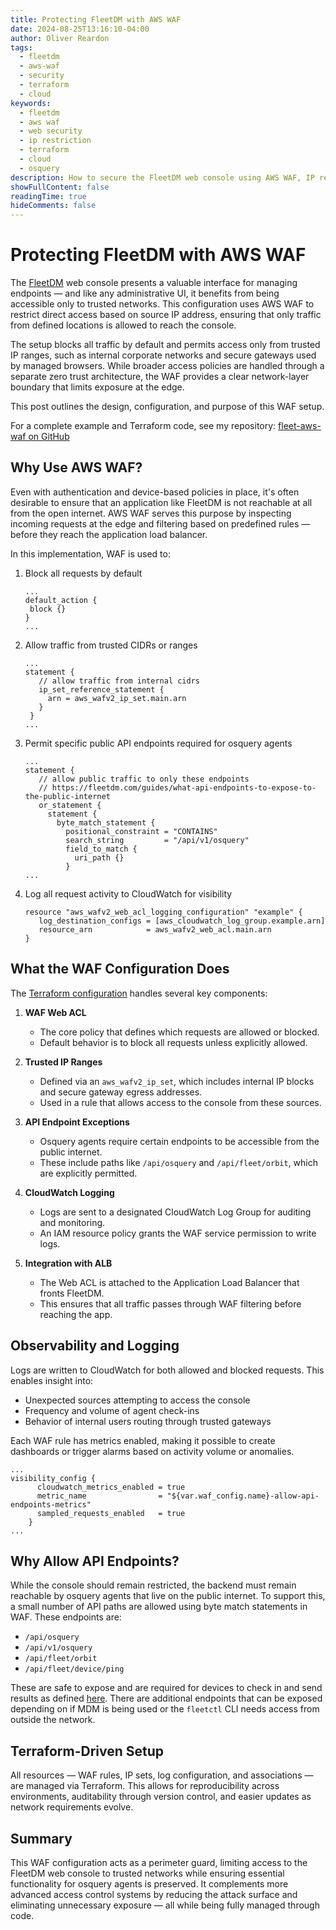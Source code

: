 ```yaml
---
title: Protecting FleetDM with AWS WAF
date: 2024-08-25T13:16:10-04:00
author: Oliver Reardon
tags: 
  - fleetdm
  - aws-waf
  - security
  - terraform
  - cloud
keywords: 
  - fleetdm
  - aws waf
  - web security
  - ip restriction
  - terraform
  - cloud
  - osquery
description: How to secure the FleetDM web console using AWS WAF, IP restrictions, and Terraform automation.
showFullContent: false
readingTime: true
hideComments: false
---
```


# Protecting FleetDM with AWS WAF

The [FleetDM](https://fleetdm.com/docs/get-started/why-fleet?gad_source=1) web console presents a valuable interface for managing endpoints — and like any administrative UI, it benefits from being accessible only to trusted networks. This configuration uses AWS WAF to restrict direct access based on source IP address, ensuring that only traffic from defined locations is allowed to reach the console.

The setup blocks all traffic by default and permits access only from trusted IP ranges, such as internal corporate networks and secure gateways used by managed browsers. While broader access policies are handled through a separate zero trust architecture, the WAF provides a clear network-layer boundary that limits exposure at the edge.

This post outlines the design, configuration, and purpose of this WAF setup.

For a complete example and Terraform code, see my repository: [fleet-aws-waf on GitHub](https://github.com/oliver-reardon/fleet-aws-waf)

## Why Use AWS WAF?

Even with authentication and device-based policies in place, it's often desirable to ensure that an application like FleetDM is not reachable at all from the open internet. AWS WAF serves this purpose by inspecting incoming requests at the edge and filtering based on predefined rules — before they reach the application load balancer.

In this implementation, WAF is used to:

1. Block all requests by default
   ```hcl
   ...
   default_action {
    block {}
   }
   ...
   ```
2. Allow traffic from trusted CIDRs or ranges
   ```hcl
   ...
   statement {
      // allow traffic from internal cidrs
      ip_set_reference_statement {
        arn = aws_wafv2_ip_set.main.arn
      }
    }
   ... 
   ```
3. Permit specific public API endpoints required for osquery agents
   ```hcl
   ...
   statement {
      // allow public traffic to only these endpoints
      // https://fleetdm.com/guides/what-api-endpoints-to-expose-to-the-public-internet
      or_statement {
        statement {
          byte_match_statement {
            positional_constraint = "CONTAINS"
            search_string         = "/api/v1/osquery"
            field_to_match {
              uri_path {}
            }
   ...
   ```
4. Log all request activity to CloudWatch for visibility
   ```hcl
   resource "aws_wafv2_web_acl_logging_configuration" "example" {
      log_destination_configs = [aws_cloudwatch_log_group.example.arn]
      resource_arn            = aws_wafv2_web_acl.main.arn
   }
   ```

## What the WAF Configuration Does

The [Terraform configuration](https://github.com/oliver-reardon/fleet-aws-waf) handles several key components:

1. **WAF Web ACL**
   - The core policy that defines which requests are allowed or blocked.
   - Default behavior is to block all requests unless explicitly allowed.

2. **Trusted IP Ranges**
   - Defined via an `aws_wafv2_ip_set`, which includes internal IP blocks and secure gateway egress addresses.
   - Used in a rule that allows access to the console from these sources.

3. **API Endpoint Exceptions**
   - Osquery agents require certain endpoints to be accessible from the public internet.
   - These include paths like `/api/osquery` and `/api/fleet/orbit`, which are explicitly permitted.

4. **CloudWatch Logging**
   - Logs are sent to a designated CloudWatch Log Group for auditing and monitoring.
   - An IAM resource policy grants the WAF service permission to write logs.

5. **Integration with ALB**
   - The Web ACL is attached to the Application Load Balancer that fronts FleetDM.
   - This ensures that all traffic passes through WAF filtering before reaching the app.

## Observability and Logging

Logs are written to CloudWatch for both allowed and blocked requests. This enables insight into:

- Unexpected sources attempting to access the console
- Frequency and volume of agent check-ins
- Behavior of internal users routing through trusted gateways

Each WAF rule has metrics enabled, making it possible to create dashboards or trigger alarms based on activity volume or anomalies.

```hcl
...
visibility_config {
      cloudwatch_metrics_enabled = true
      metric_name                = "${var.waf_config.name}-allow-api-endpoints-metrics"
      sampled_requests_enabled   = true
    }
...
```

## Why Allow API Endpoints?

While the console should remain restricted, the backend must remain reachable by osquery agents that live on the public internet. To support this, a small number of API paths are allowed using byte match statements in WAF. These endpoints are:

- `/api/osquery`
- `/api/v1/osquery`
- `/api/fleet/orbit`
- `/api/fleet/device/ping`

These are safe to expose and are required for devices to check in and send results as defined [here](https://fleetdm.com/guides/what-api-endpoints-to-expose-to-the-public-internet#:~:text=and%20scripts%20functionality%2C-,/api/fleet/orbit/*,-and/api/fleet). There are additional endpoints that can be exposed depending on if MDM is being used or the `fleetctl` CLI needs access from outside the network.

## Terraform-Driven Setup

All resources — WAF rules, IP sets, log configuration, and associations — are managed via Terraform. This allows for reproducibility across environments, auditability through version control, and easier updates as network requirements evolve.

## Summary

This WAF configuration acts as a perimeter guard, limiting access to the FleetDM web console to trusted networks while ensuring essential functionality for osquery agents is preserved. It complements more advanced access control systems by reducing the attack surface and eliminating unnecessary exposure — all while being fully managed through code.
